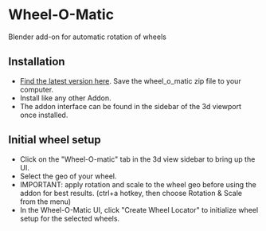 # Wheel-O-Matic
Blender add-on for automatic rotation of wheels

## Installation
- [Find the latest version here](https://github.com/TechArtToolBox/wheel-o-matic/releases/latest). Save the wheel_o_matic zip file to your computer.
- Install like any other Addon.
- The addon interface can be found in the sidebar of the 3d viewport once installed. 

## Initial wheel setup
- Click on the "Wheel-O-matic" tab in the 3d view sidebar to bring up the UI.
- Select the geo of your wheel. 
- IMPORTANT: apply rotation and scale to the wheel geo before using the addon for best results. (ctrl+a hotkey, then choose Rotation & Scale from the menu)
- In the Wheel-O-Matic UI, click "Create Wheel Locator" to initialize wheel setup for the selected wheels.

